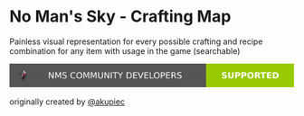 # No Man's Sky - Crafting Map

Painless visual representation for every possible crafting and recipe combination for any item with usage in the game (searchable)

[![Supported by the No Man's Sky Community Developers & Designers](https://raw.githubusercontent.com/NMSCD/About/master/badge/green-ftb.svg)](https://github.com/NMSCD)


originally created by [@akupiec](https://github.com/akupiec)


